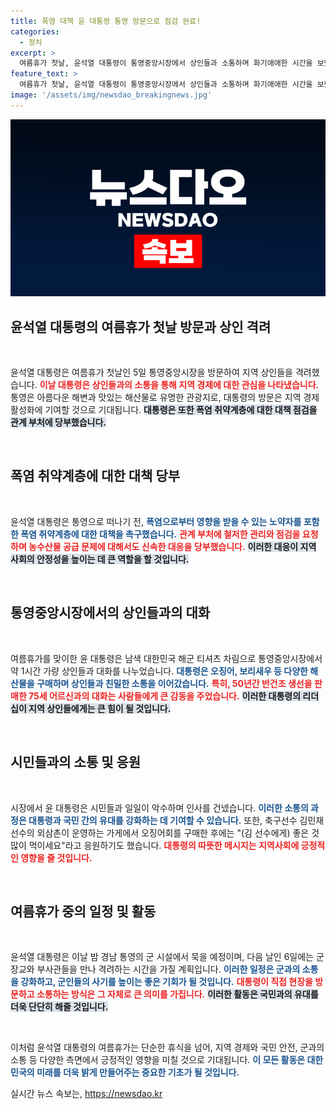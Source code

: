 ```yaml
---
title: 폭염 대책 윤 대통령 통영 방문으로 점검 완료!
categories:
  - 정치
excerpt: >
  여름휴가 첫날, 윤석열 대통령이 통영중앙시장에서 상인들과 소통하며 화기애애한 시간을 보냈습니다. 폭염 취약계층과 농수산물 수급 대책 점검을 강조한 그의 행보가 눈길을 사로잡습니다.
feature_text: >
  여름휴가 첫날, 윤석열 대통령이 통영중앙시장에서 상인들과 소통하며 화기애애한 시간을 보냈습니다. 폭염 취약계층과 농수산물 수급 대책 점검을 강조한 그의 행보가 눈길을 사로잡습니다.
image: '/assets/img/newsdao_breakingnews.jpg'
---
```


<p><img src="/assets/img/newsdao_breakingnews.jpg" alt="pcversion 속보" /></p>

<h2>윤석열 대통령의 여름휴가 첫날 방문과 상인 격려</h2>

<p data-ke-size="size16">&nbsp;</p>

<p>윤석열 대통령은 여름휴가 첫날인 5일 통영중앙시장을 방문하여 지역 상인들을 격려했습니다. <b><span style="color: #ee2323;">이날 대통령은 상인들과의 소통을 통해 지역 경제에 대한 관심을 나타냈습니다.</span></b> 통영은 아름다운 해변과 맛있는 해산물로 유명한 관광지로, 대통령의 방문은 지역 경제 활성화에 기여할 것으로 기대됩니다. <b><span style="background-color: #21538527;">대통령은 또한 폭염 취약계층에 대한 대책 점검을 관계 부처에 당부했습니다.</span></b></p>

<p data-ke-size="size16">&nbsp;</p>

<h2>폭염 취약계층에 대한 대책 당부</h2>

<p data-ke-size="size16">&nbsp;</p>

<p>윤석열 대통령은 통영으로 떠나기 전, <b><span style="color: #1a5490;">폭염으로부터 영향을 받을 수 있는 노약자를 포함한 폭염 취약계층에 대한 대책을 촉구했습니다.</span></b> <b><span style="color: #ee2323;">관계 부처에 철저한 관리와 점검을 요청하며 농수산물 공급 문제에 대해서도 신속한 대응을 당부했습니다.</span></b> <b><span style="background-color: #21538527;">이러한 대응이 지역 사회의 안정성을 높이는 데 큰 역할을 할 것입니다.</span></b></p>

<p data-ke-size="size16">&nbsp;</p>

<h2>통영중앙시장에서의 상인들과의 대화</h2>

<p data-ke-size="size16">&nbsp;</p>

<p>여름휴가를 맞이한 윤 대통령은 남색 대한민국 해군 티셔츠 차림으로 통영중앙시장에서 약 1시간 가량 상인들과 대화를 나누었습니다. <b><span style="color: #1a5490;">대통령은 오징어, 보리새우 등 다양한 해산물을 구매하며 상인들과 친밀한 소통을 이어갔습니다.</span></b> <b><span style="color: #ee2323;">특히, 50년간 반건조 생선을 판매한 75세 어르신과의 대화는 사람들에게 큰 감동을 주었습니다.</span></b> <b><span style="background-color: #21538527;">이러한 대통령의 리더십이 지역 상인들에게는 큰 힘이 될 것입니다.</span></b></p>

<p data-ke-size="size16">&nbsp;</p>

<h2>시민들과의 소통 및 응원</h2>

<p data-ke-size="size16">&nbsp;</p>

<p>시장에서 윤 대통령은 시민들과 일일이 악수하며 인사를 건넸습니다. <b><span style="color: #1a5490;">이러한 소통의 과정은 대통령과 국민 간의 유대를 강화하는 데 기여할 수 있습니다.</span></b> 또한, 축구선수 김민재 선수의 외삼촌이 운영하는 가게에서 오징어회를 구매한 후에는 "(김 선수에게) 좋은 것 많이 먹이세요"라고 응원하기도 했습니다. <b><span style="color: #ee2323;">대통령의 따뜻한 메시지는 지역사회에 긍정적인 영향을 줄 것입니다.</span></b></p>

<p data-ke-size="size16">&nbsp;</p>

<h2>여름휴가 중의 일정 및 활동</h2>

<p data-ke-size="size16">&nbsp;</p>

<p>윤석열 대통령은 이날 밤 경남 통영의 군 시설에서 묵을 예정이며, 다음 날인 6일에는 군 장교와 부사관들을 만나 격려하는 시간을 가질 계획입니다. <b><span style="color: #1a5490;">이러한 일정은 군과의 소통을 강화하고, 군인들의 사기를 높이는 좋은 기회가 될 것입니다.</span></b> <b><span style="color: #ee2323;">대통령이 직접 현장을 방문하고 소통하는 방식은 그 자체로 큰 의미를 가집니다.</span></b> <b><span style="background-color: #21538527;">이러한 활동은 국민과의 유대를 더욱 단단히 해줄 것입니다.</span></b></p>

<p data-ke-size="size16">&nbsp;</p>

<p>이처럼 윤석열 대통령의 여름휴가는 단순한 휴식을 넘어, 지역 경제와 국민 안전, 군과의 소통 등 다양한 측면에서 긍정적인 영향을 미칠 것으로 기대됩니다. <b><span style="color: #1a5490;">이 모든 활동은 대한민국의 미래를 더욱 밝게 만들어주는 중요한 기초가 될 것입니다.</span></b></p>
실시간 뉴스 속보는, <a href="https://newsdao.kr" rel="dofollow">https://newsdao.kr</a>


